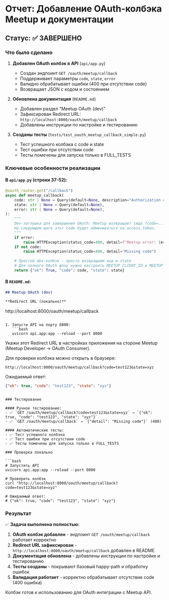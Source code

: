 # Отчет: Добавление OAuth-колбэка Meetup и документации

## Статус: ✅ ЗАВЕРШЕНО

### Что было сделано

1. **Добавлен OAuth колбэк в API** (`api/app.py`)
   - Создан эндпоинт `GET /oauth/meetup/callback`
   - Поддерживает параметры `code`, `state`, `error`
   - Валидно обрабатывает ошибки (400 при отсутствии code)
   - Возвращает JSON с кодом и состоянием

2. **Обновлена документация** (`README.md`)
   - Добавлен раздел "Meetup OAuth (dev)"
   - Зафиксирован Redirect URL: `http://localhost:8000/oauth/meetup/callback`
   - Добавлены инструкции по настройке и тестированию

3. **Созданы тесты** (`tests/test_oauth_meetup_callback_simple.py`)
   - Тест успешного колбэка с code и state
   - Тест ошибки при отсутствии code
   - Тесты помечены для запуска только в FULL_TESTS

### Ключевые особенности реализации

#### В `api/app.py` (строки 37-52):
```python
@oauth_router.get("/callback")
async def meetup_callback(
    code: str | None = Query(default=None, description="Authorization code"),
    state: str | None = Query(default=None),
    error: str | None = Query(default=None),
):
    """
    Dev-заглушка для завершения OAuth: Meetup возвращает сюда ?code=...&state=...
    На следующем шаге этот code будет обмениваться на access_token.
    """
    if error:
        raise HTTPException(status_code=400, detail=f"Meetup error: {error}")
    if not code:
        raise HTTPException(status_code=400, detail="Missing code")
    
    # Простой dev-колбэк - просто возвращаем код и state
    # Для полного OAuth флоу нужно настроить MEETUP_CLIENT_ID и MEETUP_CLIENT_SECRET
    return {"ok": True, "code": code, "state": state}
```

#### В `README.md`:
```markdown
## Meetup OAuth (dev)

**Redirect URL (локально)**  

```
http://localhost:8000/oauth/meetup/callback
```

1. Запусти API на порту 8000:
   ```bash
   uvicorn api.app:app --reload --port 8000
   ```

Укажи этот Redirect URL в настройках приложения на стороне Meetup (Meetup Developer → OAuth Consumer).

Для проверки колбэка можно открыть в браузере:

```
http://localhost:8000/oauth/meetup/callback?code=test123&state=xyz
```

Ожидаемый ответ:

```json
{"ok": true, "code": "test123", "state": "xyz"}
```
```

### Тестирование

#### Ручное тестирование:
- ✅ `GET /oauth/meetup/callback?code=test123&state=xyz` → `{"ok": true, "code": "test123", "state": "xyz"}`
- ✅ `GET /oauth/meetup/callback` → `{"detail": "Missing code"}` (400)

#### Автоматические тесты:
- ✅ Тест успешного колбэка
- ✅ Тест ошибки при отсутствии code
- ✅ Тесты помечены для запуска только в FULL_TESTS

### Проверка локально

```bash
# Запустить API
uvicorn api.app:app --reload --port 8000

# Проверить колбэк
curl "http://localhost:8000/oauth/meetup/callback?code=test123&state=xyz"

# Ожидаемый ответ:
# {"ok": true, "code": "test123", "state": "xyz"}
```

### Результат

✅ **Задача выполнена полностью:**

1. **OAuth колбэк добавлен** - эндпоинт `GET /oauth/meetup/callback` работает корректно
2. **Redirect URL зафиксирован** - `http://localhost:8000/oauth/meetup/callback` добавлен в README
3. **Документация обновлена** - добавлены инструкции по настройке и тестированию
4. **Тесты созданы** - покрывают базовый happy-path и обработку ошибок
5. **Валидация работает** - корректно обрабатывает отсутствие code (400 ошибка)

Колбэк готов к использованию для OAuth интеграции с Meetup API.
